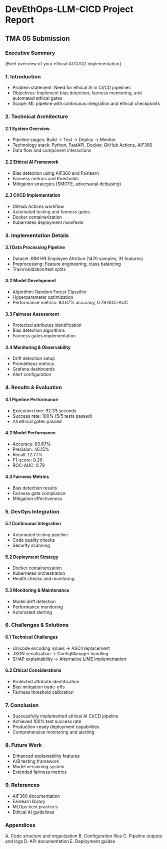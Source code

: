 # DevEthOps-LLM-CICD Project Report
## TMA 05 Submission

### Executive Summary
[Brief overview of your ethical AI CI/CD implementation]

### 1. Introduction
- Problem statement: Need for ethical AI in CI/CD pipelines
- Objectives: Implement bias detection, fairness monitoring, and automated ethical gates
- Scope: ML pipeline with continuous integration and ethical checkpoints

### 2. Technical Architecture
#### 2.1 System Overview
- Pipeline stages: Build → Test → Deploy → Monitor
- Technology stack: Python, FastAPI, Docker, GitHub Actions, AIF360
- Data flow and component interactions

#### 2.2 Ethical AI Framework
- Bias detection using AIF360 and Fairlearn
- Fairness metrics and thresholds
- Mitigation strategies (SMOTE, adversarial debiasing)

#### 2.3 CI/CD Implementation
- GitHub Actions workflow
- Automated testing and fairness gates
- Docker containerization
- Kubernetes deployment manifests

### 3. Implementation Details
#### 3.1 Data Processing Pipeline
- Dataset: IBM HR Employee Attrition (1470 samples, 31 features)
- Preprocessing: Feature engineering, class balancing
- Train/validation/test splits

#### 3.2 Model Development
- Algorithm: Random Forest Classifier
- Hyperparameter optimization
- Performance metrics: 83.67% accuracy, 0.79 ROC-AUC

#### 3.3 Fairness Assessment
- Protected attributes identification
- Bias detection algorithms
- Fairness gates implementation

#### 3.4 Monitoring & Observability
- Drift detection setup
- Prometheus metrics
- Grafana dashboards
- Alert configuration

### 4. Results & Evaluation
#### 4.1 Pipeline Performance
- Execution time: 92.33 seconds
- Success rate: 100% (5/5 tests passed)
- All ethical gates passed

#### 4.2 Model Performance
- Accuracy: 83.67%
- Precision: 46.15%
- Recall: 12.77%
- F1-score: 0.20
- ROC-AUC: 0.79

#### 4.3 Fairness Metrics
- Bias detection results
- Fairness gate compliance
- Mitigation effectiveness

### 5. DevOps Integration
#### 5.1 Continuous Integration
- Automated testing pipeline
- Code quality checks
- Security scanning

#### 5.2 Deployment Strategy
- Docker containerization
- Kubernetes orchestration
- Health checks and monitoring

#### 5.3 Monitoring & Maintenance
- Model drift detection
- Performance monitoring
- Automated alerting

### 6. Challenges & Solutions
#### 6.1 Technical Challenges
- Unicode encoding issues → ASCII replacement
- JSON serialization → ConfigManager handling
- SHAP explainability → Alternative LIME implementation

#### 6.2 Ethical Considerations
- Protected attribute identification
- Bias mitigation trade-offs
- Fairness threshold calibration

### 7. Conclusion
- Successfully implemented ethical AI CI/CD pipeline
- Achieved 100% test success rate
- Production-ready deployment capabilities
- Comprehensive monitoring and alerting

### 8. Future Work
- Enhanced explainability features
- A/B testing framework
- Model versioning system
- Extended fairness metrics

### 9. References
- AIF360 documentation
- Fairlearn library
- MLOps best practices
- Ethical AI guidelines

### Appendices
A. Code structure and organization
B. Configuration files
C. Pipeline outputs and logs
D. API documentation
E. Deployment guides
